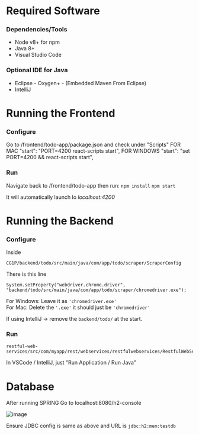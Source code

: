 # Required Software

### Dependencies/Tools
* Node v8+ for npm
* Java 8+
* Visual Studio Code

### Optional IDE for Java
* Eclipse - Oxygen+ - (Embedded Maven From Eclipse)
* IntelliJ 

# Running the Frontend

### Configure
Go to /frontend/todo-app/package.json and check under "Scripts"
FOR MAC        "start": "PORT=4200 react-scripts start",
FOR WINDOWS    "start": "set PORT=4200 && react-scripts start",

### Run
Navigate back to /frontend/todo-app then run:
`npm install`
`npm start`

It will automatically launch lo
*localhost:4200*

# Running the Backend

### Configure
Inside 
```
CG1P/backend/todo/src/main/java/com/app/todo/scraper/ScraperConfig
```

There is this line
```
System.setProperty("webdriver.chrome.driver", "backend/todo/src/main/java/com/app/todo/scraper/chromedriver.exe");
```

For Windows: Leave it as ```'chromedriver.exe'```<br>
For Mac: Delete the ```'.exe'``` it should just be ```'chromedriver'```

If using IntelliJ -> remove the `backend/todo/` at the start.

### Run
```
restful-web-services/src/com/myapp/rest/webservices/restfulwebservices/RestfulWebServicesApplication.java
```
In VSCode / IntelliJ, just "Run Application / Run Java"

# Database
After running SPRING
Go to localhost:8080/h2-console

![image](https://user-images.githubusercontent.com/69102738/130642725-31a43a69-2dc9-4a07-b2f9-77ba636b25ff.png)

Ensure JDBC config is same as above and URL is
`jdbc:h2:mem:testdb`
